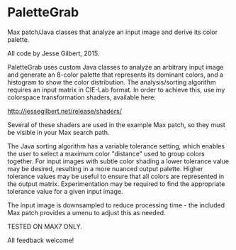 # PaletteGrab
Max patch/Java classes that analyze an input image and derive its color palette.

All code by Jesse Gilbert, 2015.


PaletteGrab uses custom Java classes to analyze an arbitrary input image and generate an 8-color palette that represents its dominant colors, and a histogram
to show the color distribution.  The analysis/sorting algorithm requires an input matrix in CIE-Lab format.  In order to achieve this, use my colorspace 
transformation shaders, available here:

http://jessegilbert.net/release/shaders/


Several of these shaders are used in the example Max patch, so they must be visible in your Max search path.


The Java sorting algorithm has a variable tolerance setting, which enables the user to select a maximum color "distance" used to group colors together.
For input images with subtle color shading a lower tolerance value may be desired, resulting in a more nuanced output palette.  Higher tolerance
values may be useful to ensure that all colors are represented in the output matrix.  Experimentation may be required to find the appropriate
tolerance value for a given input image.

The input image is downsampled to reduce processing time -  the included Max patch provides a umenu to adjust this as needed.

TESTED ON MAX7 ONLY.


All feedback welcome!
